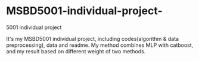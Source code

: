 # MSBD5001-individual-project-
5001 individual project 

It's my MSBD5001 individual project, including codes(algorithm & data preprocessing), data and readme. My method combines MLP with catboost, and my result based on different weight of two methods. 
